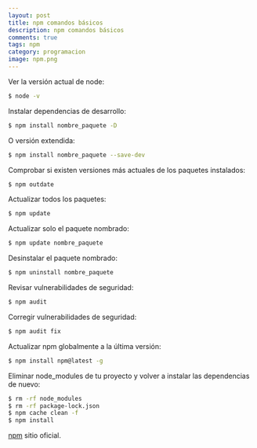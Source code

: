 ```yaml
---
layout: post
title: npm comandos básicos
description: npm comandos básicos
comments: true
tags: npm
category: programacion
image: npm.png
---
```


Ver la versión actual de node:

```sh
$ node -v
```

Instalar dependencias de desarrollo:

```sh
$ npm install nombre_paquete -D
```

O versión extendida:

```sh
$ npm install nombre_paquete --save-dev
```

Comprobar si existen versiones más actuales de los paquetes instalados:

```sh
$ npm outdate
```

Actualizar todos los paquetes:

```sh
$ npm update
```

Actualizar solo el paquete nombrado:

```sh
$ npm update nombre_paquete
```

Desinstalar el paquete nombrado:

```sh
$ npm uninstall nombre_paquete
```

Revisar vulnerabilidades de seguridad:

```sh
$ npm audit
```

Corregir vulnerabilidades de seguridad:

```sh
$ npm audit fix
```

Actualizar npm globalmente a la última versión:

```sh
$ npm install npm@latest -g
```

Eliminar node_modules de tu proyecto y volver a instalar las dependencias de nuevo:

```sh
$ rm -rf node_modules
$ rm -rf package-lock.json
$ npm cache clean -f
$ npm install
```

[npm](https://www.npmjs.com/) sitio oficial.
